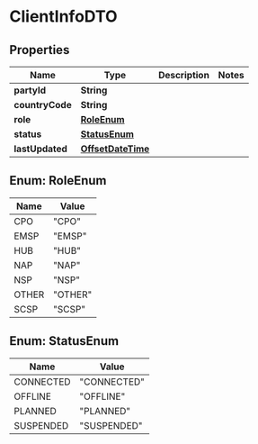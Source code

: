 # ClientInfoDTO

## Properties
Name | Type | Description | Notes
------------ | ------------- | ------------- | -------------
**partyId** | **String** |  | 
**countryCode** | **String** |  | 
**role** | [**RoleEnum**](#RoleEnum) |  | 
**status** | [**StatusEnum**](#StatusEnum) |  | 
**lastUpdated** | [**OffsetDateTime**](OffsetDateTime.md) |  | 

<a name="RoleEnum"></a>
## Enum: RoleEnum
Name | Value
---- | -----
CPO | &quot;CPO&quot;
EMSP | &quot;EMSP&quot;
HUB | &quot;HUB&quot;
NAP | &quot;NAP&quot;
NSP | &quot;NSP&quot;
OTHER | &quot;OTHER&quot;
SCSP | &quot;SCSP&quot;

<a name="StatusEnum"></a>
## Enum: StatusEnum
Name | Value
---- | -----
CONNECTED | &quot;CONNECTED&quot;
OFFLINE | &quot;OFFLINE&quot;
PLANNED | &quot;PLANNED&quot;
SUSPENDED | &quot;SUSPENDED&quot;
